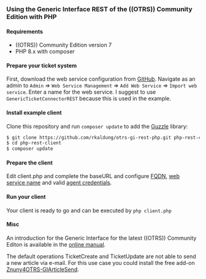 ### Using the Generic Interface REST of the ((OTRS)) Community Edition with PHP

#### Requirements
- ((OTRS)) Community Edition version 7
- PHP 8.x with composer

#### Prepare your ticket system
First, download the web service configuration from [GitHub](https://raw.githubusercontent.com/OTRS/otrs/rel-6_0/development/webservices/GenericTicketConnectorREST.yml). Navigate as an admin to `Admin` => `Web Service Management` => `Add Web Service` => `Import web service`. Enter a name for the web service. I suggest to use `GenericTicketConnectorREST` because this is used in the example.

#### Install example client
Clone this repository and run `composer update` to add the [Guzzle](https://github.com/guzzle/guzzle) library:

```bash
$ git clone https://github.com/rkaldung/otrs-gi-rest-php.git php-rest-client
$ cd php-rest-client
$ composer update
```

#### Prepare the client
Edit client.php and complete the baseURL and configure [FQDN](https://github.com/rkaldung/otrs-gi-rest-php/blob/master/client.php#L10), [web service name](https://github.com/rkaldung/otrs-gi-rest-php/blob/master/client.php#L11) and valid [agent credentials](https://github.com/rkaldung/otrs-gi-rest-php/blob/master/client.php#L16).

#### Run your client
Your client is ready to go and can be executed by `php client.php`

#### Misc
An introduction for the Generic Interface for the latest ((OTRS)) Community Editon is available in the [online manual](https://doc.otrs.com/doc/manual/admin/6.0/en/html/genericinterface.html).

The default operations TicketCreate and TicketUpdate are not able to send a new article via e-mail. For this use case you could install the free add-on [Znuny4OTRS-GIArticleSend](https://github.com/znuny/Znuny4OTRS-GIArticleSend).
